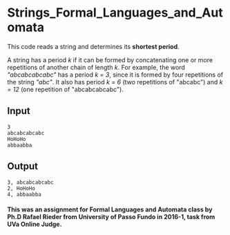 # Strings_Formal_Languages_and_Automata
This code reads a string and determines its **shortest period**.

A string has a period *k* if it can be formed by concatenating one or more repetitions of another chain of length *k*. For example, the word *"abcabcabcabc"* has a period *k = 3*, since it is formed by four repetitions of the string *"abc"*. It also has period *k = 6* (two repetitions of "abcabc") and *k = 12* (one repetition of "abcabcabcabc").

## Input
```
3
abcabcabcabc
HoHoHo
abbaabba
```

## Output
```
3, abcabcabcabc
2, HoHoHo
4, abbaabba
```

#### This was an assignment for Formal Languages and Automata class by Ph.D Rafael Rieder from University of Passo Fundo in 2016-1, task from UVa Online Judge.
